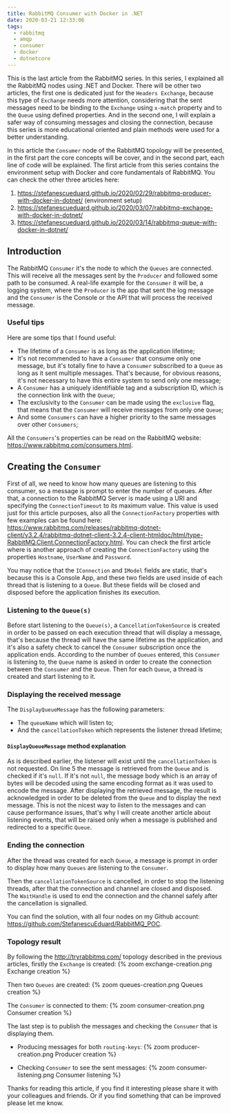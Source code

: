 ```yaml
---
title: RabbitMQ Consumer with Docker in .NET
date: 2020-03-21 12:33:06
tags:
  - rabbitmq
  - amqp
  - consumer
  - docker
  - dotnetcore
---
```


This is the last article from the RabbitMQ series. In this series, I explained all the RabbitMQ nodes using .NET and Docker. There will be other two articles, the first one is dedicated just for the `Headers Exchange`, because this type of `Exchange` needs more attention, considering that the sent messages need to be binding to the `Exchange` using `x-match` property and to the `Queue` using defined properties. And in the second one, I will explain a safer way of consuming messages and closing the connection, because this series is more educational oriented and plain methods were used for a better understanding.

In this article the `Consumer` node of the RabbitMQ topology will be presented, in the first part the core concepts will be cover, and in the second part, each line of code will be explained.
The first article from this series contains the environment setup with Docker and core fundamentals of RabbitMQ. You can check the other three articles here:
1. https://stefanescueduard.github.io/2020/02/29/rabbitmq-producer-with-docker-in-dotnet/ (environment setup)
2. https://stefanescueduard.github.io/2020/03/07/rabbitmq-exchange-with-docker-in-dotnet/
3. https://stefanescueduard.github.io/2020/03/14/rabbitmq-queue-with-docker-in-dotnet/

## Introduction
The RabbitMQ `Consumer` it's the node to which the `Queues` are connected. This will receive all the messages sent by the `Producer` and followed some path to be consumed. A real-life example for the `Consumer` it will be, a logging system, where the `Producer` is the app that sent the log message and the `Consumer` is the Console or the API that will process the received message.

### Useful tips
Here are some tips that I found useful:
- The lifetime of a `Consumer` is as long as the application lifetime;
- It's not recommended to have a `Consumer` that consume only one message, but it's totally fine to have a `Consumer` subscribed to a `Queue` as long as it sent multiple messages. That's because, for obvious reasons, it's not necessary to have this entire system to send only one message;
- A `Consumer` has a uniquely identifiable tag and a subscription ID, which is the connection link with the `Queue`;
- The exclusivity to the `Consumer` can be made using the `exclusive` flag, that means that the `Consumer` will receive messages from only one `Queue`;
- And some `Consumers` can have a higher priority to the same messages over other `Consumers`;

All the `Consumers`'s properties can be read on the RabbitMQ website: https://www.rabbitmq.com/consumers.html.

## Creating the `Consumer`

First of all, we need to know how many queues are listening to this consumer, so a message is prompt to enter the number of queues. After that, a connection to the RabbitMQ Server is made using a URI and specifying the `ConnectionTimeout` to its maximum value. This value is used just for this article purposes, also all the `ConnectionFactory` properties with few examples can be found here: https://www.rabbitmq.com/releases/rabbitmq-dotnet-client/v3.2.4/rabbitmq-dotnet-client-3.2.4-client-htmldoc/html/type-RabbitMQ.Client.ConnectionFactory.html.
You can check the first article where is another approach of creating the `ConnectionFactory` using the properties `Hostname`, `UserName` and `Password`.
<script src="https://gist.github.com/StefanescuEduard/2ec14bb22789a00f6bd2364f60767cda.js"></script>

You may notice that the `IConnection` and `IModel` fields are static, that's because this is a Console App, and these two fields are used inside of each thread that is listening to a `Queue`. But these fields will be closed and disposed before the application finishes its execution.

### Listening to the `Queue(s)`

Before start listening to the `Queue(s)`, a `CancellationTokenSource` is created in order to be passed on each execution thread that will display a message, that's because the thread will have the same lifetime as the application, and it's also a safety check to cancel the `Consumer` subscription once the application ends.
According to the number of `Queues` entered, this `Consumer` is listening to, the `Queue` name is asked in order to create the connection between the `Consumer` and the `Queue`.
Then for each `Queue`, a thread is created and start listening to it.
<script src="https://gist.github.com/StefanescuEduard/abe0560836b659b37edf04f26ee70354.js"></script>

### Displaying the received message

The `DisplayQueueMessage` has the following parameters:
- The `queueName` which will listen to;
- And the `cancellationToken` which represents the listener thread lifetime;
<script src="https://gist.github.com/StefanescuEduard/c84eb5e70cd2ae7dc41a0f16fd5aac1c.js"></script>

#### `DisplayQueueMessage` method explanation

As is described earlier, the listener will exist until the `cancellationToken` is not requested.
On line 5 the message is retrieved from the `Queue` and is checked if it's `null`. If it's not `null`, the message body which is an array of bytes will be decoded using the same encoding format as it was used to encode the message.
After displaying the retrieved message, the result is acknowledged in order to be deleted from the `Queue` and to display the next message.
This is not the nicest way to listen to the messages and can cause performance issues, that's why I will create another article about listening events, that will be raised only when a message is published and redirected to a specific `Queue`.

### Ending the connection

After the thread was created for each `Queue`, a message is prompt in order to display how many `Queues` are listening to the `Consumer`.

<script src="https://gist.github.com/StefanescuEduard/bfe025f32b5cd5fabfaf7af89fecf6fc.js"></script>

Then the `cancellationTokenSource` is cancelled, in order to stop the listening threads, after that the connection and channel are closed and disposed.
The `WaitHandle` is used to end the connection and the channel safely after the cancellation is signalled.

You can find the solution, with all four nodes on my Github account: https://github.com/StefanescuEduard/RabbitMQ_POC.

### Topology result

By following the http://tryrabbitmq.com/ topology described in the previous articles, firstly the `Exchange` is created:
{% zoom exchange-creation.png Exchange creation %}

Then two `Queues` are created:
{% zoom queues-creation.png Queues creation %}

The `Consumer` is connected to them:
{% zoom consumer-creation.png Consumer creation %}

The last step is to publish the messages and checking the `Consumer` that is displaying them.

- Producing messages for both `routing-keys`:
{% zoom producer-creation.png Producer creation %}

- Checking `Consumer` to see the sent messages:
{% zoom consumer-listening.png Consumer listening %}

Thanks for reading this article, if you find it interesting please share it with your colleagues and friends. Or if you find something that can be improved please let me know.
